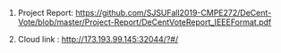 1. Project Report:
https://github.com/SJSUFall2019-CMPE272/DeCent-Vote/blob/master/Project-Report/DeCentVoteReport_IEEEFormat.pdf

2. Cloud link : http://173.193.99.145:32044/?#/
